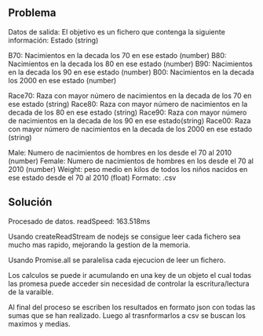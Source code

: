 ## Problema

Datos de salida:
El objetivo es un fichero que contenga la siguiente información:
Estado (string)

B70: Nacimientos en la decada los 70 en ese estado (number)
B80: Nacimientos en la decada los 80 en ese estado (number)
B90: Nacimientos en la decada los 90 en ese estado (number)
B00: Nacimientos en la decada los 2000 en ese estado (number)

Race70: Raza con mayor número de nacimientos en la decada de los 70 en ese estado (string)
Race80: Raza con mayor número de nacimientos en la decada de los 80 en ese estado (string)
Race90: Raza con mayor número de nacimientos en la decada de los 90 en ese estado(string)
Race00: Raza con mayor número de nacimientos en la decada de los 2000 en ese estado (string)

Male: Numero de nacimientos de hombres en los desde el 70 al 2010 (number)
Female: Numero de nacimientos de hombres en los desde el 70 al 2010 (number)
Weight: peso medio en kilos de todos los niños nacidos en ese estado desde el 70 al 2010 (float)
Formato: .csv

## Solución

Procesado de datos.
readSpeed: 163.518ms

Usando createReadStream de nodejs se consigue leer cada fichero sea mucho mas rapido, mejorando la gestion de la memoria.

Usando Promise.all se paralelisa cada ejecucion de leer un fichero.

Los calculos se puede ir acumulando en una key de un objeto el cual todas las promesa puede acceder sin necesidad de controlar la escritura/lectura de la varaible.

Al final del proceso se escriben los resultados en formato json con todas las sumas que se han realizado.
Luego al trasnformarlos a csv se buscan los maximos y medias.
